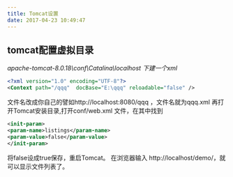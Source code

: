 ```yaml
---
title: Tomcat设置
date: 2017-04-23 10:49:47
---
```


## tomcat配置虚拟目录
*apache-tomcat-8.0.18\conf\Catalina\localhost  下建一个xml*
```xml
<?xml version="1.0" encoding="UTF-8"?>
<Context path="/qqq"  docBase="E:\qqq" reloadable="false" />
```
文件名改成你自己的譬如http://localhost:8080/qqq ，文件名就为qqq.xml 
再打开Tomcat安装目录,打开conf/web.xml 文件，在其中找到
```xml
<init-param>
<param-name>listings</param-name>
<param-value>false</param-value>
</init-param>
```
将false设成true保存，重启Tomcat。
在浏览器输入  http://localhost/demo/，就可以显示文件列表了。